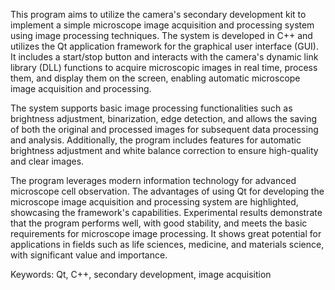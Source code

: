 This program aims to utilize the camera's secondary development kit to implement a simple microscope image acquisition and processing system using image processing techniques. The system is developed in C++ and utilizes the Qt application framework for the graphical user interface (GUI). It includes a start/stop button and interacts with the camera's dynamic link library (DLL) functions to acquire microscopic images in real time, process them, and display them on the screen, enabling automatic microscope image acquisition and processing.

The system supports basic image processing functionalities such as brightness adjustment, binarization, edge detection, and allows the saving of both the original and processed images for subsequent data processing and analysis. Additionally, the program includes features for automatic brightness adjustment and white balance correction to ensure high-quality and clear images. 

The program leverages modern information technology for advanced microscope cell observation. The advantages of using Qt for developing the microscope image acquisition and processing system are highlighted, showcasing the framework's capabilities. Experimental results demonstrate that the program performs well, with good stability, and meets the basic requirements for microscope image processing. It shows great potential for applications in fields such as life sciences, medicine, and materials science, with significant value and importance.

Keywords: Qt, C++, secondary development, image acquisition
